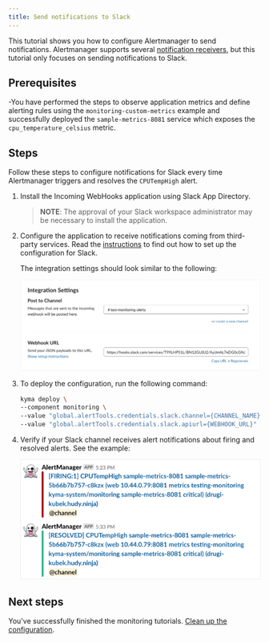 ```yaml
---
title: Send notifications to Slack
---
```


This tutorial shows you how to configure Alertmanager to send notifications. Alertmanager supports several [notification receivers](https://prometheus.io/docs/alerting/configuration/#receiver), but this tutorial only focuses on sending notifications to Slack.

## Prerequisites

-You have performed the steps to observe application metrics and define alerting rules using the `monitoring-custom-metrics` example and successfully deployed the `sample-metrics-8081` service which exposes the `cpu_temperature_celsius` metric.

## Steps

Follow these steps to configure notifications for Slack every time Alertmanager triggers and resolves the `CPUTempHigh` alert.

1. Install the Incoming WebHooks application using Slack App Directory.

   >**NOTE**: The approval of your Slack workspace administrator may be necessary to install the application.

2. Configure the application to receive notifications coming from third-party services. Read the [instructions](https://api.slack.com/incoming-webhooks#create_a_webhook) to find out how to set up the configuration for Slack.

   The integration settings should look similar to the following:

   ![Integration Settings](./assets/integration-settings.png)

3. To deploy the configuration, run the following command:

   ```bash
   kyma deploy \
   --component monitoring \
   --value "global.alertTools.credentials.slack.channel={CHANNEL_NAME}" \
   --value "global.alertTools.credentials.slack.apiurl={WEBHOOK_URL}"
   ```

4. Verify if your Slack channel receives alert notifications about firing and resolved alerts. See the example:

   ![Alert Notifications](./assets/alert-notifications.png)

## Next steps

You've successfully finished the monitoring tutorials. [Clean up the configuration](obsv-05-clean-up-configuration.md).
